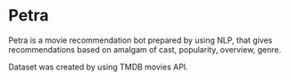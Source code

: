 # Petra

Petra is a movie recommendation bot prepared by using NLP, that gives recommendations based on amalgam of cast, popularity, overview, genre.

Dataset was created by using TMDB movies API.  

